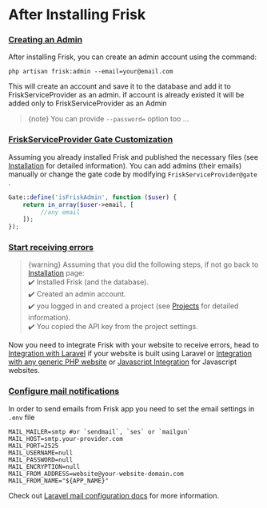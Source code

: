 # After Installing Frisk

 <a name="creating-admin-account"></a>
### [Creating an Admin](#creating-admin-account)

After installing Frisk, you can create an admin account using the command:

    php artisan frisk:admin --email=your@email.com

This will create an account and save it to the database and add it to FriskServiceProvider as an admin.
if account is already existed it will be added only to FriskServiceProvider as an Admin

> {note} You can provide `--password=` option too ...

### [FriskServiceProvider Gate Customization](#gate-customize)

Assuming you already installed Frisk and published the necessary files (see [Installation](./installation#database-installation) for detailed information).
You can add admins (their emails) manually or change the gate code by modifying ``FriskServiceProvider@gate`` .

```php
Gate::define('isFriskAdmin', function ($user) {
    return in_array($user->email, [
         //any email
    ]);
});
```

 <a name="receiving-errors"></a>
### [Start receiving errors](#receiving-errors)
> {warning} Assuming that you did the following steps, if not go back to [Installation](/installation) page:
<br> ✔️ Installed Frisk (and the database).
<br> ✔️ Created an admin account.
<br> ✔️ you logged in and created a project (see [Projects](/projects) for detailed information).
<br> ✔️ You copied the API key from the project settings.


Now you need to integrate Frisk with your website to receive errors, head to [Integration with Laravel](/laravel-integration) if your website is built using Laravel or  [Integration with any generic PHP website](/generic-php-integration) or [Javascript Integration](/javascript-integration) for Javascript websites.

 <a name="mail-configurations"></a>
### [Configure mail notifications](#mail-configurations)
In order to send emails from Frisk app you need to set the email settings in `.env` file

    MAIL_MAILER=smtp #or `sendmail`, `ses` or `mailgun`
    MAIL_HOST=smtp.your-provider.com
    MAIL_PORT=2525
    MAIL_USERNAME=null
    MAIL_PASSWORD=null
    MAIL_ENCRYPTION=null
    MAIL_FROM_ADDRESS=website@your-website-domain.com
    MAIL_FROM_NAME="${APP_NAME}"

Check out [Laravel mail configuration docs](https://laravel.com/docs/7.x/mail#configuration) for more information.
